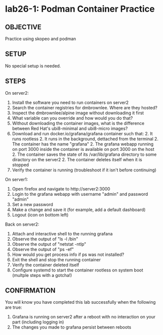 # lab26-1: Podman Container Practice

## OBJECTIVE

Practice using skopeo and podman

## SETUP

No special setup is needed.

## STEPS

On server2:
  1. Install the software you need to run containers on server2
  1. Search the container registries for dmbrownlee.  Where are they hosted?
  1. Inspect the dmbrownlee/alpine image without downloading it first
  1. What variable can you override and how would you do that?
  1. Without downloading the container images, what is the difference between Red Hat's ubi8-minimal and ubi8-micro images?
  1. Download and run docker.io/grafana/grafana container such that:
    2. It runs rootless
    2. It runs in the background, dettached from the terminal
    2. The container has the name "grafana"
    2. The grafana webapp running on port 3000 inside the container is available on port 3000 on the host
    2. The container saves the state of its /var/lib/grafana directory to some diractory on the server2
    2. The container deletes itself when it is stopped
  1. Verify the container is running (troubleshoot if it isn't before continuing)

On server1:
  1. Open firefox and navigate to http://server2:3000
  1. Login to the grafana webapp with username "admin" and password "admin"
  1. Set a new password
  1. Make a change and save it (for example, add a default dashboard)
  1. Logout (icon on bottom left)

Back on server2:
  1. Attach and interactive shell to the running grafana
  1. Observe the output of "ls -l /bin"
  1. Observe the output of "netstat -ntlp"
  1. Observe the output of "ps -ef"
  1. How would you get process info if ps was not installed?
  1. Exit the shell and stop the running container
  1. Verify the container deleted itself
  1. Configure systemd to start the container rootless on system boot (multple steps with a gotcha!)

## CONFIRMATION

You will know you have completed this lab successfully when the following are true:

  1. Grafana is running on server2 after a reboot with no interaction on your part (including logging in)
  1. The changes you made to grafana persist between reboots
